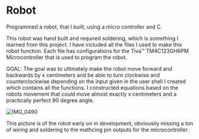 # Robot
Programmed a robot, that I built, using a micro controller and C.

This robot was hand built and required soldering, which is something I learned from this project. I have included all the files I used to make this robot function. Each file has configurations for the Tiva™ TM4C123GH6PM Microcontroller that is used to program the robot. 

GOAL:
The goal was to ultimately make the robot move forward and backwards by x centimeters and be able to turn clockwise and counterclockwise depending on the input given in the user shell I created which contains all the functions. I constructed equations based on the robots movement that could move almost exactly x centimeters and a practically perfect 90 degree angle.



![IMG_0490](https://user-images.githubusercontent.com/60237556/128783940-d21ebd61-98be-498e-8d43-45b8dafa4d05.jpg)

This picture is of the robot early on in development, obviousily missing a ton of wiring and soldering to the mathcing pin outputs for the microcontroller.
